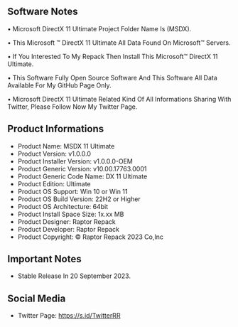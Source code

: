 Software Notes
--------------

• Microsoft DirectX 11 Ultimate Project Folder Name Is (MSDX).

• This Microsoft ™ DirectX 11 Ultimate All Data Found On Microsoft™ Servers.

• If You Interested To My Repack Then Install This Microsoft™ DirectX 11 Ultimate.

• This Software Fully Open Source Software And This Software All Data Available For My GitHub Page Only.

• Microsoft DirectX 11 Ultimate Related Kind Of All Informations Sharing With Twitter, Please Follow Now My Twitter Page.

Product Informations
--------------------
- Product Name: MSDX 11 Ultimate 
- Product Version: v1.0.0.0
- Product Installer Version: v1.0.0.0-OEM
- Product Generic Version: v10.00.17763.0001
- Product Generic Code Name: DX 11 Ultimate
- Product Edition: Ultimate
- Product OS Support: Win 10 or Win 11
- Product OS Build Version: 22H2 or Higher
- Product OS Architecture: 64bit
- Product Install Space Size: 1x.xx MB
- Product Designer: Raptor Repack
- Product Developer: Raptor Repack
- Product Copyright: © Raptor Repack 2023 Co,Inc

Important Notes
---------------
- Stable Release In 20 September 2023.

Social Media
------------
- Twitter Page: https://s.id/TwitterRR
